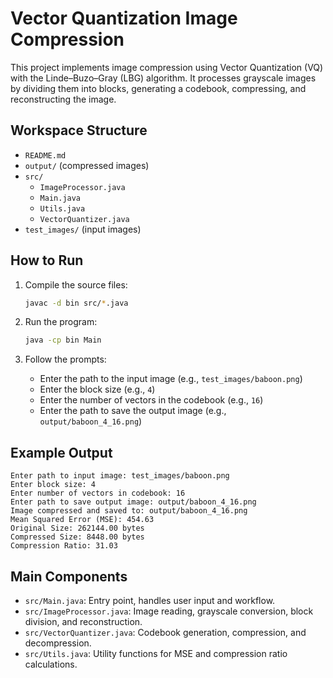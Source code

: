 # Vector Quantization Image Compression

This project implements image compression using Vector Quantization (VQ) with the Linde–Buzo–Gray (LBG) algorithm. It processes grayscale images by dividing them into blocks, generating a codebook, compressing, and reconstructing the image.

## Workspace Structure

- `README.md`
- `output/` (compressed images)
- `src/`
    - `ImageProcessor.java`
    - `Main.java`
    - `Utils.java`
    - `VectorQuantizer.java`
- `test_images/` (input images)

## How to Run

1. Compile the source files:

    ```sh
    javac -d bin src/*.java
    ```

2. Run the program:

    ```sh
    java -cp bin Main
    ```

3. Follow the prompts:
    - Enter the path to the input image (e.g., `test_images/baboon.png`)
    - Enter the block size (e.g., `4`)
    - Enter the number of vectors in the codebook (e.g., `16`)
    - Enter the path to save the output image (e.g., `output/baboon_4_16.png`)

## Example Output

```
Enter path to input image: test_images/baboon.png
Enter block size: 4
Enter number of vectors in codebook: 16
Enter path to save output image: output/baboon_4_16.png
Image compressed and saved to: output/baboon_4_16.png
Mean Squared Error (MSE): 454.63
Original Size: 262144.00 bytes
Compressed Size: 8448.00 bytes
Compression Ratio: 31.03
``` 

## Main Components

- `src/Main.java`: Entry point, handles user input and workflow.
- `src/ImageProcessor.java`: Image reading, grayscale conversion, block division, and reconstruction.
- `src/VectorQuantizer.java`: Codebook generation, compression, and decompression.
- `src/Utils.java`: Utility functions for MSE and compression ratio calculations.



